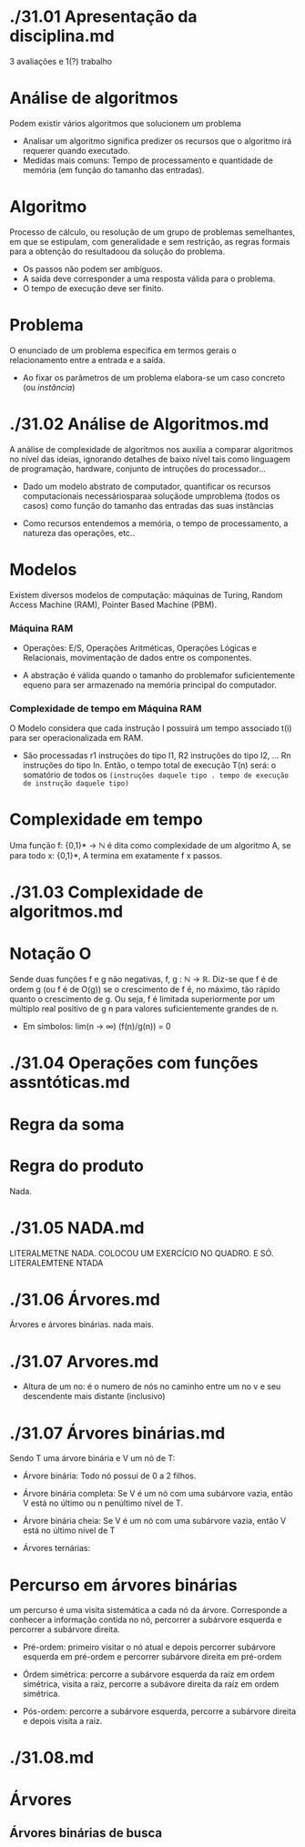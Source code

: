# ./31.01 Apresentação da disciplina.md
3 avaliações e 1(?) trabalho

# Análise de algoritmos

Podem existir vários algoritmos que solucionem um problema

- Analisar um algoritmo significa predizer os recursos que o algoritmo irá requerer quando executado.
- Medidas mais comuns: Tempo de processamento e quantidade de memória (em função do tamanho das entradas).

# Algoritmo

Processo de cálculo, ou resolução de um grupo de problemas semelhantes, em que se estipulam, com generalidade e sem restrição, as regras formais para a obtenção do resultadoou da solução do problema.

- Os passos não podem ser ambíguos.
- A saída deve corresponder a uma resposta válida para o problema.
- O tempo de execução deve ser finito.

# Problema

O enunciado de um problema especifica em termos gerais o relacionamento entre a entrada e a saída.

- Ao fixar os parâmetros de um problema elabora-se um caso concreto (ou *instância*)
# ./31.02 Análise de Algoritmos.md
A análise de complexidade de algoritmos nos auxilia a comparar algoritmos no nível das ideias, ignorando detalhes de baixo nível tais como linguagem de programação, hardware, conjunto de intruções do processador...

- Dado um modelo abstrato de computador, quantificar os recursos computacionais necessáriosparaa soluçãode umproblema (todos os casos) como função do tamanho das entradas das suas  instâncias

- Como recursos entendemos a memória, o tempo de processamento, a natureza das operações, etc..

# Modelos

Existem diversos modelos de computação: máquinas de Turing, Random Access Machine (RAM), Pointer Based Machine (PBM).

### Máquina RAM

- Operações: E/S, Operações Aritméticas, Operações Lógicas e Relacionais, movimentação de dados entre os componentes.

- A abstração é válida quando o tamanho do problemafor suficientemente equeno para ser armazenado na memória principal do computador. 

### Complexidade de tempo em Máquina RAM

O Modelo considera que cada instrução I possuirá um tempo associado t(i) para ser operacionalizada em RAM.

- São processadas r1 instruções do tipo I1, R2 instruções do tipo I2, ... Rn instruções do tipo In. Então, o tempo total de execução T(n) será: o somatório de todos os `(instruções daquele tipo . tempo de execução de instrução daquele tipo)`

# Complexidade em tempo

Uma função f: {0,1}* → ℕ é dita como complexidade de um algoritmo A, se para todo x: {0,1}\*, A termina em exatamente f x passos.
# ./31.03 Complexidade de algoritmos.md
# Notação O

Sende duas funções f e g não negativas, f, g : ℕ → ℝ. Diz-se que f é de ordem g (ou f é de O(g)) se o crescimento de f é, no máximo, tão rápido quanto o crescimento de g. Ou seja, f é limitada superiormente por um múltiplo real positivo de g n para valores suficientemente grandes de n.

- Em símbolos: lim(n → ∞) (f(n)/g(n)) = 0
# ./31.04 Operações com funções assntóticas.md
# Regra da soma

# Regra do produto

Nada.
# ./31.05 NADA.md
LITERALMETNE NADA. COLOCOU UM EXERCÍCIO NO QUADRO. E SÓ. LITERALEMTENE NTADA
# ./31.06 Árvores.md
Árvores e árvores binárias. nada mais.
# ./31.07 Arvores.md
- Altura de um no: é o numero de nós no caminho entre um no v e seu descendente mais distante (inclusivo)


# ./31.07 Árvores binárias.md
Sendo T uma árvore binária e V um nó de T:

- Árvore binária: Todo nó possui de 0 a 2 filhos.

- Árvore binária completa: Se V é um nó com uma subárvore vazia, então V está no último ou n penúltimo nível de T.

- Árvore binária cheia: Se V é um nó com uma subárvore vazia, então V está no último nível de T

- Árvores ternárias:

# Percurso em árvores binárias

um percurso é uma visita sistemática a cada nó da árvore. Corresponde a conhecer a informação contida no nó, percorrer a subárvore esquerda e percorrer a subárvore direita.

- Pré-ordem: primeiro visitar o nó atual e depois percorrer subárvore esquerda em pré-ordem e percorrer subárvore direita em pré-ordem

- Órdem simétrica: percorre a subárvore esquerda da raíz em ordem simétrica, visita a raiz, percorre a subávore direita da raíz em ordem simétrica.

- Pós-ordem: percorre a subárvore esquerda, percorre a subárvore direita e depois visita a raiz.
# ./31.08.md
# Árvores

## Árvores binárias de busca


